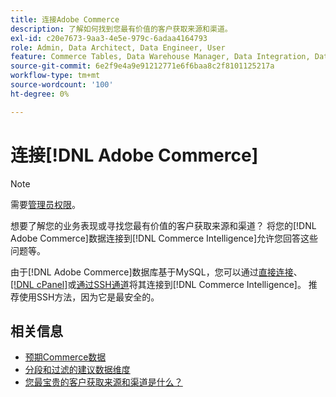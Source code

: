 ```yaml
---
title: 连接Adobe Commerce
description: 了解如何找到您最有价值的客户获取来源和渠道。
exl-id: c20e7673-9aa3-4e5e-979c-6adaa4164793
role: Admin, Data Architect, Data Engineer, User
feature: Commerce Tables, Data Warehouse Manager, Data Integration, Data Import/Export
source-git-commit: 6e2f9e4a9e91212771e6f6baa8c2f8101125217a
workflow-type: tm+mt
source-wordcount: '100'
ht-degree: 0%

---
```


# 连接[!DNL Adobe Commerce]

>[!NOTE]
>
>需要[管理员权限](../../../administrator/user-management/user-management.md)。

想要了解您的业务表现或寻找您最有价值的客户获取来源和渠道？ 将您的[!DNL Adobe Commerce]数据连接到[!DNL Commerce Intelligence]允许您回答这些问题等。

由于[!DNL Adobe Commerce]数据库基于MySQL，您可以通过[直接连接](../integrations/mysql-via-a-direct-connection.md)、[[!DNL cPanel]](../integrations/mysql-via-cpanel.md)或[通过SSH通道](../integrations/mysql-via-ssh-tunnel.md)将其连接到[!DNL Commerce Intelligence]。 推荐使用SSH方法，因为它是最安全的。

## 相关信息

* [预期Commerce数据](../integrations/magento-data.md)
* [分段和过滤的建议数据维度](../../../best-practices/segment-filter.md)
* [您最宝贵的客户获取来源和渠道是什么？](../../analysis/most-value-source-channel.md)
